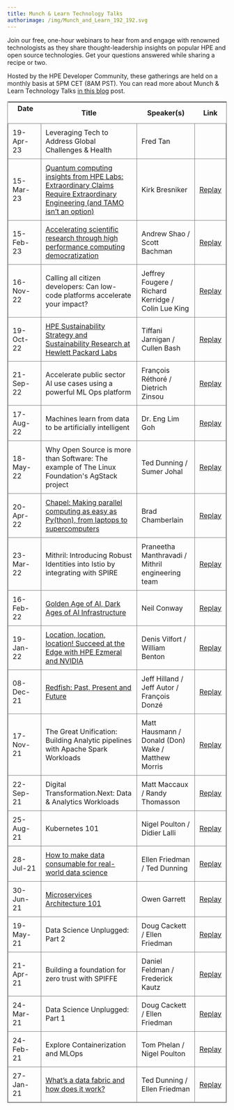 ```yaml
---
title: Munch & Learn Technology Talks
authorimage: /img/Munch_and_Learn_192_192.svg
---
```

Join our free, one-hour webinars to hear from and engage with renowned technologists as they share thought-leadership insights on popular HPE and open source technologies. Get your questions answered while sharing a recipe or two.

Hosted by the HPE Developer Community, these gatherings are held on a monthly basis at 5PM CET (8AM PST). You can read more about Munch & Learn Technology Talks [in this blog](https://developer.hpe.com/blog/hpe-dev-launches-its-munch-learn-technical-talks) post.

<style>
table {
    display: block;
    width: max-content !important;
    max-width: 100%;
    overflow: auto;
     -webkit-box-shadow: none;
    -moz-box-shadow: none;
    box-shadow: none;
    border:1px solid grey;
}
td {
   -webkit-box-shadow: none;
    -moz-box-shadow: none;
    box-shadow: none;
    border:1px solid grey;
    text-align: left !important;
     font-weight: normal !important;
    padding: 10px !important;
}
thead tr:first-child td {
  -webkit-box-shadow: none;
  -moz-box-shadow: none;
  box-shadow: none;
  border:1px solid grey;
  text-align: center !important;
  padding: 20px !important;
  font-weight: bold !important;
}
</style>

| &nbsp;&nbsp;&nbsp;Date&nbsp;&nbsp; &nbsp; | Title                                                                                                                                                                                                              | Speaker(s)                                          | Link                                                                                                  |
| ----------------------------------------- | ------------------------------------------------------------------------------------------------------------------------------------------------------------------------------------------------------------------ | --------------------------------------------------- | ----------------------------------------------------------------------------------------------------- |
| 19-Apr-23                                 | Leveraging Tech to Address Global Challenges & Health                                                                                                                                                              | Fred Tan                                            |                                                                                                       |
| 15-Mar-23                                 | [Quantum computing insights from HPE Labs: Extraordinary Claims Require Extraordinary Engineering (and TAMO isn’t an option)](https://hpe-developer-portal.s3.amazonaws.com/BRESNIKER+-+Dev+Community+-+Extra.pdf) | Kirk Bresniker                                      | [Replay](https://www.youtube.com/watch?v=wVY7uZstDWA&list=PLtS6YX0YOX4f5TyRI7jUdjm7D9H4laNlF&index=1) |
| 15-Feb-23                                 | [Accelerating scientific research through high performance computing democratization](https://hpe-developer-portal.s3.amazonaws.com/2023_OSS_MunchandLearn.pdf)                                                    | Andrew Shao / Scott Bachman                         | [Replay](https://www.youtube.com/watch?v=DnmhTj1PVIU&list=PLtS6YX0YOX4f5TyRI7jUdjm7D9H4laNlF)         |
| 16-Nov-22                                 | Calling all citizen developers: Can low-code platforms accelerate your impact?                                                                                                                                     | Jeffrey Fougere / Richard Kerridge / Colin Lue King | [Replay](https://www.youtube.com/watch?v=zc_54fq8PoY&list=PLtS6YX0YOX4f5TyRI7jUdjm7D9H4laNlF&index=1) |
| 19-Oct-22                                 | [HPE Sustainability Strategy and Sustainability Research at Hewlett Packard Labs](https://hpe-developer-portal.s3.amazonaws.com/HPE_Munch%26Learn_Sustainability_final.pdf)                                        | Tiffani Jarnigan / Cullen Bash                      | [Replay](https://www.youtube.com/watch?v=SUgdVsncWrk&list=PLtS6YX0YOX4f5TyRI7jUdjm7D9H4laNlF&index=1) |
| 21-Sep-22                                 | Accelerate public sector AI use cases using a powerful ML Ops platform                                                                                                                                             | François Réthoré / Dietrich Zinsou                  | [Replay](https://www.youtube.com/watch?v=5pejLKu32Js&list=PLtS6YX0YOX4f5TyRI7jUdjm7D9H4laNlF&index=1) |
| 17-Aug-22                                 | Machines learn from data to be artificially intelligent                                                                                                                                                            | Dr. Eng Lim Goh                                     | [Replay](https://youtu.be/3KOFDciS3WU&list=PLtS6YX0YOX4f5TyRI7jUdjm7D9H4laNlF&index=1)                |
| 18-May-22                                 | Why Open Source is more than Software: The example of The Linux Foundation's AgStack project                                                                                                                       | Ted Dunning / Sumer Johal                           | [Replay](https://www.youtube.com/watch?v=dnhjRF5dr6M&list=PLtS6YX0YOX4f5TyRI7jUdjm7D9H4laNlF&index=1) |
| 20-Apr-22                                 | [Chapel: Making parallel computing as easy as Py(thon), from laptops to supercomputers](https://hpe-developer-portal.s3.amazonaws.com/ChapelForHPEMunchAndLearn.pdf)                                               | Brad Chamberlain                                    | [Replay](https://www.youtube.com/watch?v=7Qk8T7_bevo&list=PLtS6YX0YOX4f5TyRI7jUdjm7D9H4laNlF&index=1) |
| 23-Mar-22                                 | Mithril: Introducing Robust Identities into Istio by integrating with SPIRE                                                                                                                                        | Praneetha Manthravadi / Mithril engineering team    | [Replay](https://youtu.be/xhd8MhG4Vvw&list=PLtS6YX0YOX4f5TyRI7jUdjm7D9H4laNlF)                        |
| 16-Feb-22                                 | [Golden Age of AI, Dark Ages of AI Infrastructure](https://hpe-developer-portal.s3.amazonaws.com/munch-and-learn-feb-2022.pdf)                                                                                     | Neil Conway                                         | [Replay](https://youtu.be/ktZFLD-9qgw&list=PLtS6YX0YOX4f5TyRI7jUdjm7D9H4laNlF)                        |
| 19-Jan-22                                 | [Location, location, location!  Succeed at the Edge with HPE Ezmeral and NVIDIA](https://hpe-developer-portal.s3.amazonaws.com/JanuaryMunchAndLearn.zip)                                                           | Denis Vilfort / William Benton                      | [Replay](https://www.youtube.com/watch?v=C5HfiLatauQ&list=PLtS6YX0YOX4f5TyRI7jUdjm7D9H4laNlF)         |
| 08-Dec-21                                 | [Redfish: Past, Present and Future](https://hpe-developer-portal.s3.amazonaws.com/DecemberMunchAndLearn-Jeff.pdf)                                                                                                  | Jeff Hilland / Jeff Autor / François Donzé          | [Replay](https://www.youtube.com/watch?v=Q1Qeb24lpKg&list=PLtS6YX0YOX4f5TyRI7jUdjm7D9H4laNlF)         |
| 17-Nov-21                                 | The Great Unification: Building Analytic pipelines with Apache Spark Workloads                                                                                                                                     | Matt Hausmann / Donald (Don) Wake / Matthew Morris  | [Replay](https://youtu.be/TxZP_T9CC5Y&list=PLtS6YX0YOX4f5TyRI7jUdjm7D9H4laNlF)                        |
| 22-Sep-21                                 | Digital Transformation.Next: Data & Analytics Workloads                                                                                                                                                            | Matt Maccaux / Randy Thomasson                      | [Replay](https://youtu.be/Q4kJKCS7rbo&list=PLtS6YX0YOX4f5TyRI7jUdjm7D9H4laNlF)                        |
| 25-Aug-21                                 | Kubernetes 101                                                                                                                                                                                                     | Nigel Poulton / Didier Lalli                        | [Replay](https://youtu.be/PWVJKK1obKQ&list=PLtS6YX0YOX4f5TyRI7jUdjm7D9H4laNlF)                        |
| 28-Jul-21                                 | [How to make data consumable for real-world data science](https://hpe-developer-portal.s3.amazonaws.com/uploads/media/2021/7/HPE-Munch-and-Learn-7-28-july-2021.pdf)                                               | Ellen Friedman / Ted Dunning                        | [Replay](https://youtu.be/4WKjRqflF7M&list=PLtS6YX0YOX4f5TyRI7jUdjm7D9H4laNlF)                        |
| 30-Jun-21                                 | [Microservices Architecture 101](https://hpe-developer-portal.s3.amazonaws.com/uploads/media/2021/4/fundamentals-of-microservices-1625131973756.pdf)                                                               | Owen Garrett                                        | [Replay](https://youtu.be/qyyxQU37ZyQ&list=PLtS6YX0YOX4f5TyRI7jUdjm7D9H4laNlF)                        |
| 19-May-21                                 | Data Science Unplugged: Part 2                                                                                                                                                                                     | Doug Cackett / Ellen Friedman                       | [Replay](https://youtu.be/Va4tSr__Yok&list=PLtS6YX0YOX4f5TyRI7jUdjm7D9H4laNlF)                        |
| 21-Apr-21                                 | Building a foundation for zero trust with SPIFFE                                                                                                                                                                   | Daniel Feldman / Frederick Kautz                    | [Replay](https://youtu.be/G1ceKr16nn8&list=PLtS6YX0YOX4f5TyRI7jUdjm7D9H4laNlF)                        |
| 24-Mar-21                                 | Data Science Unplugged: Part 1                                                                                                                                                                                     | Doug Cackett / Ellen Friedman                       | [Replay](https://youtu.be/Inh6eXM0EbA&list=PLtS6YX0YOX4f5TyRI7jUdjm7D9H4laNlF)                        |
| 24-Feb-21                                 | Explore Containerization and MLOps                                                                                                                                                                                 | Tom Phelan / Nigel Poulton                          | [Replay](https://youtu.be/9PvKpe7yMpI&list=PLtS6YX0YOX4f5TyRI7jUdjm7D9H4laNlF)                        |
| 27-Jan-21                                 | [What’s a data fabric and how does it work?](https://hpe-developer-portal.s3.amazonaws.com/uploads/media/2020/12/munch-and-learn-dunning-1611939333032.pdf)                                                        | Ted Dunning / Ellen Friedman                        | [Replay](https://youtu.be/qi6sTvu8osk&list=PLtS6YX0YOX4f5TyRI7jUdjm7D9H4laNlF)                        |
